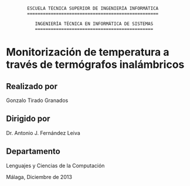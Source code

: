             ESCUELA TÉCNICA SUPERIOR DE INGENIERÍA INFORMÁTICA
            ==================================================

               INGENIERÍA TÉCNICA EN INFORMÁTICA DE SISTEMAS
               =============================================

   Monitorización de temperatura a través de termógrafos inalámbricos
   ==================================================================


Realizado por
-------------
Gonzalo Tirado Granados


Dirigido por
------------
Dr. Antonio J. Fernández Leiva


Departamento
------------
Lenguajes y Ciencias de la Computación




Málaga, Diciembre de 2013